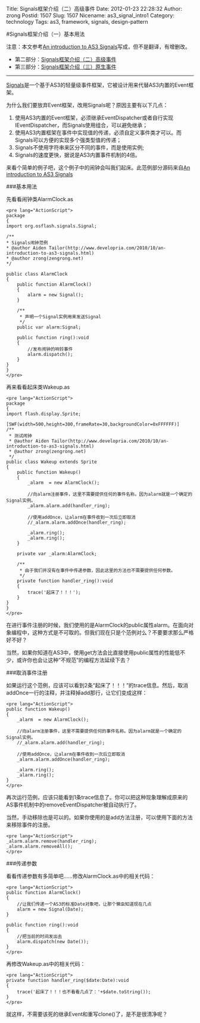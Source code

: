 Title: Signals框架介绍（二）高级事件
Date: 2012-01-23 22:28:32
Author: zrong
Postid: 1507
Slug: 1507
Nicename: as3_signal_intro1
Category: technology
Tags: as3, framework, signals, design-pattern

#Signals框架介绍（一）基本用法

注意：本文参考[An introduction to AS3 Signals](http://www.developria.com/2010/10/an-introduction-to-as3-signals.html)写成，但不是翻译，有增删改。

* 第二部分：[Signals框架介绍（二）高级事件](http://zengrong.net/post/1507.htm)
* 第三部分：[Signals框架介绍（三）原生事件](http://zengrong.net/post/1510.htm)

<hr /> 

[Signals](https://github.com/robertpenner/as3-signals)是一个基于AS3的轻量级事件框架，它被设计用来代替AS3内置的Event框架。

为什么我们要放弃Event框架，改用Signals呢？原因主要有以下几点：

1. 使用AS3内置的Event框架，必须继承EventDispatcher或者自行实现IEventDispatcher，而Signals使用组合，可以避免继承；
2. 使用AS3内置框架在事件中实现值的传递，必须自定义事件类才可以。而Signals可以方便的实现多个强类型值的传递；
3. Signals不使用字符串来区分不同的事件，而是使用实例;
4. Signals的速度更快，据说是AS3内置事件机制的4倍。

来看个简单的例子吧，这个例子中的闹钟会叫我们起床。此范例部分源码来自[An introduction to AS3 Signals](http://www.developria.com/2010/10/an-introduction-to-as3-signals.html)

###基本用法

先看看闹钟类AlarmClock.as

	<pre lang="ActionScript">
	package
	{
	import org.osflash.signals.Signal;

	/**
	* Signals闹钟范例
	* @author Aiden Tailor(http://www.developria.com/2010/10/an-introduction-to-as3-signals.html)
	* @author zrong(zengrong.net)
	*/

	public class AlarmClock
	{
		public function AlarmClock()
		{
			alarm = new Signal();
		}

		/**
		 * 声明一个Signal实例用来发送Signal
		 */
		public var alarm:Signal;

		public function ring():void
		{
			//发布闹钟的响铃事件
			alarm.dispatch();
		}
	}
	}
	</pre>

再来看看起床类Wakeup.as

	<pre lang="ActionScript">
	package
	{
	import flash.display.Sprite;

	[SWF(width=500,height=300,frameRate=30,backgroundColor=0xFFFFFF)]
	/**
	 * 测试闹钟
	 * @author Aiden Tailor(http://www.developria.com/2010/10/an-introduction-to-as3-signals.html)
	 * @author zrong(zengrong.net)
	 */
	public class Wakeup extends Sprite
	{
		public function Wakeup()
		{
			_alarm  = new AlarmClock();

			//向alarm注册事件，这里不需要提供任何的事件名称。因为alarm就是一个确定的Signal实例。
			_alarm.alarm.add(handler_ring);

			//使用addOnce，让alarm在事件收到一次后立即取消
			//_alarm.alarm.addOnce(handler_ring);

			_alarm.ring();
			_alarm.ring();
		}

		private var _alarm:AlarmClock;

		/**
		 * 由于我们并没有在事件中传递参数，因此这里的方法也不需要提供任何参数。
		 */
		private function handler_ring():void
		{
			trace('起床了！！！');
		}
	}
	}
	</pre>

在进行事件注册的时候，我们使用的是AlarmClock的public属性alarm。在面向对象编程中，这种方式是不可取的。但我们现在只是个范例对么？不要要求那么严格好不好？

当然，如果你知道在AS3中，使用get方法会比直接使用public属性的性能低不少，或许你也会让这种“不规范”的编程方法延续下去？

###取消事件注册

如果运行这个范例，应该可以看到2条“起床了！！！”的trace信息。然后，取消addOnce一行的注释，并注释掉add那行，让它们变成这样：

	<pre lang="ActionScript">
	public function Wakeup()
	{
		_alarm  = new AlarmClock();

		//向alarm注册事件，这里不需要提供任何的事件名称。因为alarm就是一个确定的Signal实例。
		//_alarm.alarm.add(handler_ring);

		//使用addOnce，让alarm在事件收到一次后立即取消
		_alarm.alarm.addOnce(handler_ring);

		_alarm.ring();
		_alarm.ring();
	}
	</pre>

再次运行范例，应该只能看到1条trace信息了。你可以把这种现象理解成原来的AS事件机制中的removeEventDispatcher被自动执行了。

当然，手动移除也是可以的。如果你使用的是add方法注册，可以使用下面的方法来移除事件的注册。

	<pre lang="ActionScript">
	_alarm.alarm.remove(handler_ring);
	_alarm.alarm.removeAll();
	</pre>

###传递参数

看看传递参数有多简单吧……修改AlarmClock.as中的相关代码：

	<pre lang="ActionScript">
	public function AlarmClock()
	{
		//让我们传递一个AS3的标准Date对象吧，让那个懒虫知道现在几点
		alarm = new Signal(Date);
	}

	public function ring():void
	{
		//把当前的时间发出去
		alarm.dispatch(new Date());
	}
	</pre>

再修改Wakeup.as中的相关代码：

	<pre lang="ActionScript">
	private function handler_ring($date:Date):void
	{
		trace('起床了！！！也不看看几点了：'+$date.toString());
	}
	</pre>

就这样，不需要该死的继承Event和重写clone()了，是不是很清净呢？
